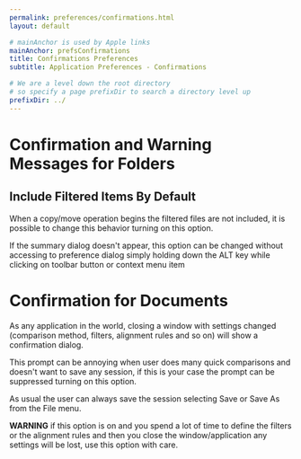 ```yaml
---
permalink: preferences/confirmations.html
layout: default

# mainAnchor is used by Apple links
mainAnchor: prefsConfirmations
title: Confirmations Preferences
subtitle: Application Preferences - Confirmations

# We are a level down the root directory
# so specify a page prefixDir to search a directory level up
prefixDir: ../
---
```


# Confirmation and Warning Messages for Folders

## Include Filtered Items By Default

When a copy/move operation begins the filtered files are not included, it is possible to change this behavior turning on this option.

If the summary dialog doesn't appear, this option can be changed without accessing to preference dialog simply holding down the ALT key while clicking on toolbar button or context menu item

# Confirmation for Documents

As any application in the world, closing a window with settings changed (comparison method, filters, alignment rules and so on) will show a confirmation dialog.

This prompt can be annoying when user does many quick comparisons and doesn't want to save any session, if this is your case the prompt can be suppressed turning on this option.

As usual the user can always save the session selecting Save or Save As from the File menu.

<strong>WARNING</strong> if this option is on and you spend a lot of time to define the filters or the alignment rules and then you close the window/application any settings will be lost, use this option with care.